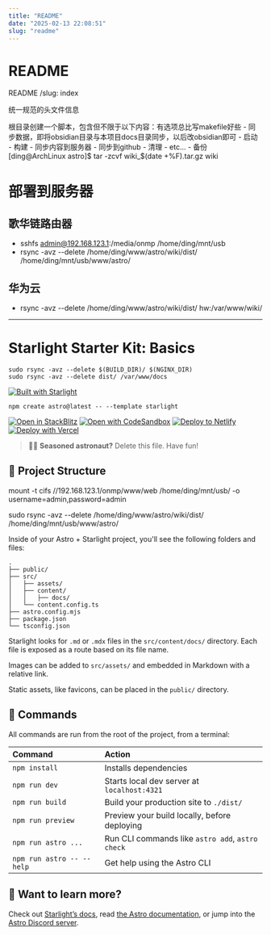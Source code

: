 ```yaml
---
title: "README"
date: "2025-02-13 22:08:51"
slug: "readme"
---
```


# README

README /slug: index

统一规范的头文件信息

根目录创建一个脚本，包含但不限于以下内容：有选项总比写makefile好些
	- 同步数据，即将obsidian目录与本项目docs目录同步，以后改obsidian即可
	- 启动
	- 构建
	- 同步内容到服务器
	- 同步到github
	- 清理
	- etc...
	- 备份 [ding@ArchLinux astro]$ tar -zcvf wiki_$(date +%F).tar.gz wiki


# 部署到服务器

## 歌华链路由器

- sshfs admin@192.168.123.1:/media/onmp /home/ding/mnt/usb
- rsync -avz --delete /home/ding/www/astro/wiki/dist/ /home/ding/mnt/usb/www/astro/

## 华为云

- rsync -avz --delete /home/ding/www/astro/wiki/dist/ hw:/var/www/wiki/

---


# Starlight Starter Kit: Basics

```
sudo rsync -avz --delete $(BUILD_DIR)/ $(NGINX_DIR)
sudo rsync -avz --delete dist/ /var/www/docs
```

[![Built with Starlight](https://astro.badg.es/v2/built-with-starlight/tiny.svg)](https://starlight.astro.build)

```
npm create astro@latest -- --template starlight
```

[![Open in StackBlitz](https://developer.stackblitz.com/img/open_in_stackblitz.svg)](https://stackblitz.com/github/withastro/starlight/tree/main/examples/basics)
[![Open with CodeSandbox](https://assets.codesandbox.io/github/button-edit-lime.svg)](https://codesandbox.io/p/sandbox/github/withastro/starlight/tree/main/examples/basics)
[![Deploy to Netlify](https://www.netlify.com/img/deploy/button.svg)](https://app.netlify.com/start/deploy?repository=https://github.com/withastro/starlight&create_from_path=examples/basics)
[![Deploy with Vercel](https://vercel.com/button)](https://vercel.com/new/clone?repository-url=https%3A%2F%2Fgithub.com%2Fwithastro%2Fstarlight%2Ftree%2Fmain%2Fexamples%2Fbasics&project-name=my-starlight-docs&repository-name=my-starlight-docs)

> 🧑‍🚀 **Seasoned astronaut?** Delete this file. Have fun!

## 🚀 Project Structure

mount -t cifs //192.168.123.1/onmp/www/web /home/ding/mnt/usb/ -o username=admin,password=admin

sudo rsync -avz --delete /home/ding/www/astro/wiki/dist/ /home/ding/mnt/usb/www/astro/




Inside of your Astro + Starlight project, you'll see the following folders and files:

```
.
├── public/
├── src/
│   ├── assets/
│   ├── content/
│   │   ├── docs/
│   └── content.config.ts
├── astro.config.mjs
├── package.json
└── tsconfig.json
```

Starlight looks for `.md` or `.mdx` files in the `src/content/docs/` directory. Each file is exposed as a route based on its file name.

Images can be added to `src/assets/` and embedded in Markdown with a relative link.

Static assets, like favicons, can be placed in the `public/` directory.

## 🧞 Commands

All commands are run from the root of the project, from a terminal:

| Command                   | Action                                           |
| :------------------------ | :----------------------------------------------- |
| `npm install`             | Installs dependencies                            |
| `npm run dev`             | Starts local dev server at `localhost:4321`      |
| `npm run build`           | Build your production site to `./dist/`          |
| `npm run preview`         | Preview your build locally, before deploying     |
| `npm run astro ...`       | Run CLI commands like `astro add`, `astro check` |
| `npm run astro -- --help` | Get help using the Astro CLI                     |

## 👀 Want to learn more?

Check out [Starlight’s docs](https://starlight.astro.build/), read [the Astro documentation](https://docs.astro.build), or jump into the [Astro Discord server](https://astro.build/chat).


